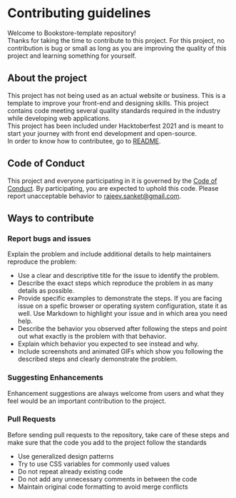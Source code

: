 # Contributing guidelines

Welcome to Bookstore-template repository!  
Thanks for taking the time to contribute to this project. For this project, no contribution is bug or small as long as you are improving the quality of this project and learning something for yourself.

## About the project

This project has not being used as an actual website or business. This is a template to improve your front-end and designing skills. This project contains code meeting several quality standards required in the industry while developing web applications.  
This project has been included under Hacktoberfest 2021 and is meant to start your journey with front end development and open-source.  
In order to know how to contributee, go to [README](README.md/#steps-to-contribute).

## Code of Conduct
This project and everyone participating in it is governed by the [Code of Conduct](CODE_OF_CONDUCT.md). By participating, you are expected to uphold this code. Please report unacceptable behavior to [rajeev.sanket@gmail.com](mailto:rajeev.sanket@gmail.com).

## Ways to contribute
### Report bugs and issues
Explain the problem and include additional details to help maintainers reproduce the problem:
* Use a clear and descriptive title for the issue to identify the problem.
* Describe the exact steps which reproduce the problem in as many details as possible.
* Provide specific examples to demonstrate the steps. If you are facing issue on a spefic browser or operating system configuration, state it as well. Use Markdown to highlight your issue and in which area you need help.
* Describe the behavior you observed after following the steps and point out what exactly is the problem with that behavior.
* Explain which behavior you expected to see instead and why.
* Include screenshots and animated GIFs which show you following the described steps and clearly demonstrate the problem.
### Suggesting Enhancements
Enhancement suggestions are always welcome from users and what they feel would be an important contribution to the project.
### Pull Requests
Before sending pull requests to the repository, take care of these steps and make sure that the code you add to the project follow the standards
* Use generalized design patterns
* Try to use CSS variables for commonly used values
* Do not repeat already existing code
* Do not add any unnecessary comments in between the code
* Maintain original code formatting to avoid merge conflicts
